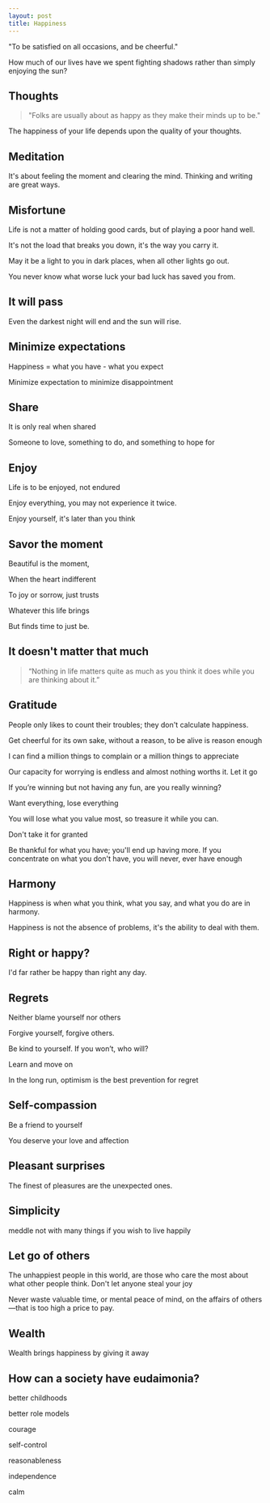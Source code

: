 ```yaml
---
layout: post
title: Happiness  
---
```


 "To be satisfied on all occasions, and be cheerful." 

How much of our lives have we spent fighting shadows rather than simply enjoying the sun?



## Thoughts 

> "Folks are usually about as happy as they make their minds up to be."

The happiness of your life depends upon the quality of your thoughts.


## Meditation 

It's about feeling the moment and clearing the mind. Thinking and writing are great ways. 



## Misfortune 

Life is not a matter of holding good cards, but of playing a poor hand well.

It's not the load that breaks you down, it's the way you carry it.

May it be a light to you in dark places, when all other lights go out.

You never know what worse luck your bad luck has saved you from.



## It will pass 

Even the darkest night will end and the sun will rise.

## Minimize expectations

Happiness = what you have - what you expect

Minimize expectation to minimize disappointment 

## Share 

It is only real when shared

Someone to love, something to do, and something to hope for

## Enjoy 

Life is to be enjoyed, not endured

Enjoy everything, you may not experience it twice.

Enjoy yourself, it's later than you think

## Savor the moment 

Beautiful is the moment,

When the heart indifferent

To joy or sorrow, just trusts

Whatever this life brings

But finds time to just be.

## It doesn't matter that much 

> “Nothing in life matters quite as much as you think it does while you are thinking about it.” 


## Gratitude 

People only likes to count their troubles; they don't calculate happiness.

Get cheerful for its own sake, without a reason, to be alive is reason enough 

I can find a million things to complain or a million things to appreciate

Our capacity for worrying is endless and almost nothing worths it. Let it go

If you’re winning but not having any fun, are you really winning?

Want everything, lose everything 

You will lose what you value most, so treasure it while you can.

Don't take it for granted

Be thankful for what you have; you'll end up having more. If you concentrate on what you don't have, you will never, ever have enough


## Harmony 

Happiness is when what you think, what you say, and what you do are in harmony.

Happiness is not the absence of problems, it's the ability to deal with them.


## Right or happy?

I'd far rather be happy than right any day.


## Regrets 

Neither blame yourself nor others

Forgive yourself, forgive others. 

Be kind to yourself. If you won’t, who will? 

Learn and move on 

In the long run, optimism is the best prevention for regret


## Self-compassion 

Be a friend to yourself

You deserve your love and affection

## Pleasant surprises

The finest of pleasures are the unexpected ones.

## Simplicity 

meddle not with many things if you wish to live happily 

## Let go of others 

The unhappiest people in this world, are those who care the most about what other people think. Don't let anyone steal your joy

Never waste valuable time, or mental peace of mind, on the affairs of others—that is too high a price to pay.


## Wealth

Wealth brings happiness by giving it away


## How can a society have eudaimonia? 

better childhoods

better role models

courage

self-control

reasonableness

independence

calm
